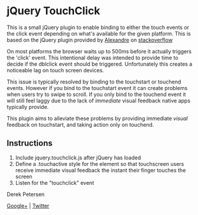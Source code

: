jQuery TouchClick
==================

This is a small jQuery plugin to enable binding to either the touch events or the click event depending on what's available for the given platform. This is based on the jQuery plugin provided by [Alexandre](http://stackoverflow.com/users/346368/alexandre) on [stackoverflow](http://stackoverflow.com/questions/2135037/adding-a-jquery-style-event-handler-of-iphone-os-events)

On most platforms the browser waits up to 500ms before it actually triggers the 'click' event. This intentional delay was intended to provide time to decide if the dblclick event should be triggered. Unfortunately this creates a noticeable lag on touch screen devices.

This issue is typically resolved by binding to the touchstart or touchend events. However if you bind to the touchstart event it can create problems when users try to swipe to scroll. If you only bind to the touchend event it will still feel laggy due to the lack of *immediate* visual feedback native apps typically provide.

This plugin aims to alleviate these problems by providing immediate *visual* feedback on touchstart, and taking action only on touchend.

Instructions
-------------

1. Include jquery.touchclick.js after jQuery has loaded
2. Define a .touchactive style for the element so that touchscreen users receive immediate visual feedback the instant their finger touches the screen
3. Listen for the "touchclick" event

Derek Petersen

[Google+](https://plus.google.com/118244156822447731503) | [Twitter](http://twitter.com/tuxracer)